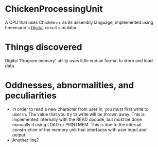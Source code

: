 # ChickenProcessingUnit
A CPU that uses Chicken++ as its assembly language, implemented using hneemann's [Digital](https://github.com/hneemann/Digital) circuit simulator.

# Things discovered

Digital 'Program memory' utility uses little endian format to store and load data.

# Oddnesses, abnormalities, and peculiarities

- In order to read a new character from user in, you must first write to user in. The value that you try to write will be thrown away.
This is implemented internally with the READ opcode, but must be done manually if using LOAD or PRINTMEM. This is due to the internal
construction of the memory unit that interfaces with user input and output.
- Another line?